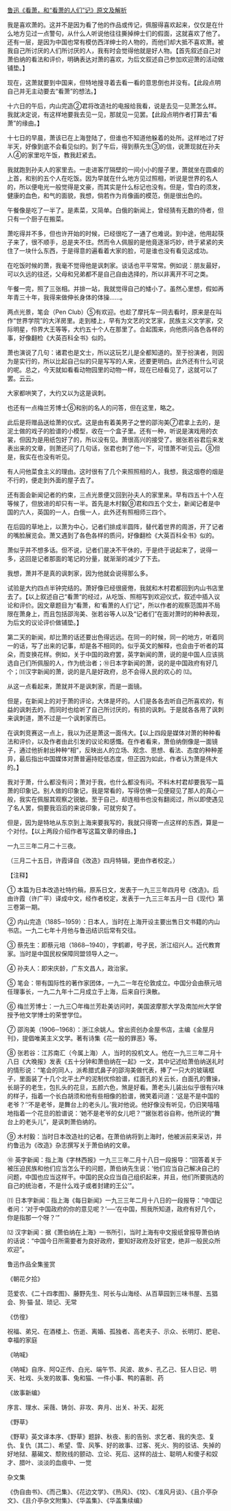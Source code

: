 [鲁迅《看萧，和“看萧的人们”记》原文及解析](https://www.vrrw.net/wx/7941.html)

我是喜欢萧的。这并不是因为看了他的作品或传记，佩服得喜欢起来，仅仅是在什么地方见过一点警句，从什么人听说他往往撕掉绅士们的假面，这就喜欢了他了。还有一层，是因为中国也常有模仿西洋绅士的人物的，而他们却大抵不喜欢萧。被我自己所讨厌的人们所讨厌的人，我有时会觉得他就是好人物。【首先叙述自己对萧伯纳的看法和评价，明确表达对萧的喜欢，为后文叙述自己参加欢迎萧的活动做铺垫。】

现在，这萧就要到中国来，但特地搜寻着去看一看的意思倒也并没有。【此段点明自己并无主动要去“看萧”的想法。】

十六日的午后，内山完造②君将改造社的电报给我看，说是去见一见萧怎么样。我就决定说，有这样地要我去见一见，那就见一见罢。【此段点明作者打算去“看萧”的缘由。】



十七日的早晨，萧该已在上海登陆了，但谁也不知道他躲着的处所。这样地过了好半天，好像到底不会看见似的。到了午后，得到蔡先生③的信，说萧现就在孙夫人④的家里吃午饭，教我赶紧去。

我就跑到孙夫人的家里去。一走进客厅隔壁的一间小小的屋子里，萧就坐在圆桌的上首，和别的五个人在吃饭。因为早就在什么地方见过照相，听说是世界的名人的，所以便电光一般觉得是文豪，而其实是什么标记也没有。但是，雪白的须发，健康的血色，和气的面貌，我想，倘若作为肖像画的模范，倒是很出色的。

午餐像是吃了一半了。是素菜，又简单。白俄的新闻上，曾经猜有无数的侍者，但只有一个厨子在搬菜。

萧吃得并不多，但也许开始的时候，已经很吃了一通了也难说。到中途，他用起筷子来了，很不顺手，总是夹不住。然而令人佩服的是他竟逐渐巧妙，终于紧紧的夹住了一块什么东西，于是得意的遍看着大家的脸，可是谁也没有看见这成功。

在吃饭时候的萧，我毫不觉得他是讽刺家。谈话也平平常常。例如说：朋友最好，可以久远的往还，父母和兄弟都不是自己自由选择的，所以非离开不可之类。

午餐一完，照了三张相。并排一站，我就觉得自己的矮小了。虽然心里想，假如再年青三十年，我得来做伸长身体的体操……。

两点光景，笔会（Pen Club）⑤有欢迎。也趁了摩托车一同去看时，原来是在叫作“世界学院”的大洋房里。走到楼上，早有为文艺的文艺家，民族主义文学家，交际明星，伶界大王等等，大约五十个人在那里了。合起围来，向他质问各色各样的事，好像翻检《大英百科全书》似的。

萧也演说了几句：诸君也是文士，所以这玩艺儿是全都知道的。至于扮演者，则因为是实行的，所以比起自己似的只是写写的人来，还要更明白。此外还有什么可说的呢。总之，今天就如看看动物园里的动物一样，现在已经看见了，这就可以了罢。云云。

大家都哄笑了，大约又以为这是讽刺。

也还有一点梅兰芳博士⑥和别的名人的问答，但在这里，略之。

此后是将赠品送给萧的仪式。这是由有着美男子之誉的邵洵美⑦君拿上去的，是泥土做的戏子的脸谱的小模型，收在一个盒子里。还有一种，听说是演戏用的衣裳，但因为是用纸包好了的，所以没有见。萧很高兴的接受了。据张若谷君后来发表出来的文章，则萧还问了几句话，张君也刺了他一下，可惜萧不听见云。⑧但是，我实在也没有听见。

有人问他菜食主义的理由。这时很有了几个来照照相的人，我想，我这烟卷的烟是不行的，便走到外面的屋子去了。

还有面会新闻记者的约束，三点光景便又回到孙夫人的家里来。早有四五十个人在等候了，但放进的却只有一半。首先是木村毅⑨君和四五个文士，新闻记者是中国的六人，英国的一人，白俄一人，此外还有照相师三四个。

在后园的草地上，以萧为中心，记者们排成半圆阵，替代着世界的周游，开了记者的嘴脸展览会。萧又遇到了各色各样的质问，好像翻检《大英百科全书》似的。

萧似乎并不想多话。但不说，记者们是决不干休的，于是终于说起来了，说得一多，这回是记者那面的笔记的分量，就渐渐的减少了下去。

我想，萧并不是真的讽刺家，因为他就会说得那么多。

试验是大约四点半钟完结的。萧好像已经很疲倦，我就和木村君都回到内山书店里去了。【以上叙述自己“看萧”的经过，从吃饭、照相写到欢迎仪式，叙述中插入议论和评价。因文章题目为“看萧，和‘看萧的人们’记”，所以作者的观察范围并不局限在萧身上，而且包括邵洵美、张若谷等人以及“记者们”在面对萧时的种种表现，为后文的议论评价做铺垫。】

第二天的新闻，却比萧的话还要出色得远远。在同一的时候，同一的地方，听着同一的话，写了出来的记事，却是各不相同的。似乎英文的解释，也会由于听者的耳朵，而变换花样。例如，关于中国的政府罢，英字新闻的萧，说的是中国人应该挑选自己们所佩服的人，作为统治者；⑩日本字新闻的萧，说的是中国政府有好几个；⑾汉字新闻的萧，说的是凡是好政府，总不会得人民的欢心的 ⑿。

从这一点看起来，萧就并不是讽刺家，而是一面镜。

但是，在新闻上的对于萧的评论，大体是坏的。人们是各各去听自己所喜欢的，有益的讽刺去的，而同时也给听了自己所讨厌的，有损的讽刺。于是就各各用了讽刺来讽刺道，萧不过是一个讽刺家而已。

在讽刺竞赛这一点上，我以为还是萧这一面伟大。【以上四段是媒体对萧的种种看法和评价，以及作者由此引发的议论和感慨。在作者看来，萧伯纳倒像是一面镜子，通过他折射出种种“相”，反映出人的立场、观念、思想、看法、态度的种种差异，最后指出中国媒体对萧普遍持贬低态度，但正因为如此，作者认为萧是伟大的。】

我对于萧，什么都没有问；萧对于我，也什么都没有问。不料木村君却要我写一篇萧的印象记。别人做的印象记，我是常看的，写得仿佛一见便窥见了那人的真心一般，我实在佩服其观察之锐敏。至于自己，却连相书也没有翻阅过，所以即使遇见了名人罢，倘要我滔滔的来说印象，可就穷矣了。

但是，因为是特地从东京到上海来要我写的，我就只得寄一点这样的东西，算是一个对付。【以上两段介绍作者写这篇文章的缘由。】

一九三三年二月二十三夜。

（三月二十五日，许霞译自《改造》四月特辑，更由作者校定。）



【注释】

① 本篇为日本改造社特约稿，原系日文，发表于一九三三年四月号《改造》。后由许霞（许广平）译成中文，经作者校定，发表于一九三三年五月一日《现代》第三卷第一期。

② 内山完造（1885─1959）：日本人，当时在上海开设主要出售日文书籍的内山书店。一九二七年十月他与鲁迅结识后常有交往。

③ 蔡先生：即蔡元培（1868─1940），字鹤卿，号孑民，浙江绍兴人。近代教育家。当时是中国民权保障同盟领导人之一。

④ 孙夫人：即宋庆龄，广东文昌人，政治家。

⑤ 笔会：带有国际性的著作家团体，一九二一年在伦敦成立。中国分会由蔡元培任理事长，一九二九年十二月成立于上海，后来自行涣散。

⑥ 梅兰芳博士：一九三〇年梅兰芳赴美访问时，美国波摩那大学及南加州大学曾授予他文学博士的荣誉学位。

⑦ 邵洵美（1906─1968）：浙江余姚人。曾出资创办金屋书店，主编《金屋月刊》，提倡唯美主义文学。著有诗集《花一般的罪恶》等。

⑧ 张若谷：江苏南汇（今属上海）人，当时的投机文人。他在一九三三年二月十八日《大晚报》发表《五十分钟和萧伯纳在一起》一文，其中记述给萧伯纳送礼时的情形说：“笔会的同人，派希腊式鼻子的邵洵美做代表，捧了一只大的玻璃框子，里面装了十几个北平土产的泥制优伶脸谱，红面孔的关云长，白面孔的曹操，长胡子的老生，包扎头的花旦，五颜六色，煞是好看。萧老头儿装出似乎很有兴味的样子，指着一个长白胡须和他有些相像的脸谱，微笑着问道：‘这是不是中国的老爷？’‘不是老爷，是舞台上的老头儿。’我对他说。他好像没有听见，仍旧笑嘻嘻地指着一个花旦的脸谱说：‘她不是老爷的女儿吧？’”据张若谷自称，他所说的“舞台上的老头儿”，是讽刺萧伯纳的。

⑨ 木村毅：当时日本改造社的记者。在萧伯纳将到上海时，他被派前来采访，并约鲁迅为《改造》杂志撰写关于萧伯纳的文章。

⑩ 英字新闻：指上海《字林西报》一九三三年二月十八日一段报导：“回答着关于被压迫民族和他们应当怎么干的问题，萧伯纳先生说：‘他们应当自己解决自己的问题，中国也应当这样干。中国的民众应当自己组织起来，并且，他们所要挑选的自己的统治者，不是什么戏子或者封建的王公’”。

⑾ 日本字新闻：指上海《每日新闻》一九三三年二月十八日的一段报导：“中国记者问：‘对于中国政府的你的意见呢？’──‘在中国，照我所知道，政府有好几个，你是指那一个呀？’”

⑿ 汉字新闻：据《萧伯纳在上海》一书所引，当时上海有中文报纸曾报导萧伯纳的话说：“中国今日所需要者为良好政府，要知好政府及好官吏，绝非一般民众所欢迎”。

鲁迅作品全集鉴赏

《朝花夕拾》

范爱农、《二十四孝图》、藤野先生、阿长与山海经、从百草园到三味书屋、五猖会、狗·猫·鼠、琐记、无常

《仿徨》

祝福、弟兄、在酒楼上、伤逝、离婚、孤独者、高老夫子、示众、长明灯、肥皂、幸福的家庭

《呐喊》

《呐喊》自序、阿Q正传、白光、端午节、风波、故乡、孔乙己、狂人日记、明天、社戏、头发的故事、兔和猫、一件小事、鸭的喜剧、药

《故事新编》

序言、理水、采薇、铸剑、非攻、奔月、出关、补天、起死

《野草》

《野草》英文译本序、《野草》题辞、秋夜、影的告别、求乞者、我的失恋、复仇、复仇〔其二〕、希望、雪、风筝、好的故事、过客、死火、狗的驳诘、失掉的好地狱、墓碣文、颓败线的颤动、立论、死后、这样的战士、聪明人和傻子和奴才、腊叶、淡淡的血痕中、一觉

杂文集

《伪自由书》、《而己集》、《花边文学》、《热风》、《坟》、《准风月谈》、《且介亭杂文》、《且介亭杂文附集》、《华盖集》、《华盖集续编》

